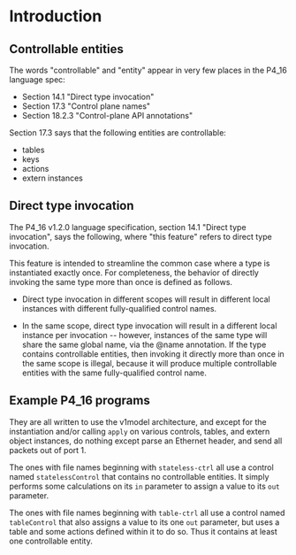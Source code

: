 # Introduction

## Controllable entities

The words "controllable" and "entity" appear in very few places in
the P4_16 language spec:

+ Section 14.1 "Direct type invocation"
+ Section 17.3 "Control plane names"
+ Section 18.2.3 "Control-plane API annotations"

Section 17.3 says that the following entities are controllable:

+ tables
+ keys
+ actions
+ extern instances


## Direct type invocation

The P4_16 v1.2.0 language specification, section 14.1 "Direct type
invocation", says the following, where "this feature" refers to direct
type invocation.

This feature is intended to streamline the common case where a type is
instantiated exactly once.  For completeness, the behavior of directly
invoking the same type more than once is defined as follows.

+ Direct type invocation in different scopes will result in different
  local instances with different fully-qualified control names.

+ In the same scope, direct type invocation will result in a different
  local instance per invocation -- however, instances of the same type
  will share the same global name, via the @name annotation.  If the
  type contains controllable entities, then invoking it directly more
  than once in the same scope is illegal, because it will produce
  multiple controllable entities with the same fully-qualified control
  name.


## Example P4_16 programs

They are all written to use the v1model architecture, and except for
the instantiation and/or calling `apply` on various controls, tables,
and extern object instances, do nothing except parse an Ethernet
header, and send all packets out of port 1.

The ones with file names beginning with `stateless-ctrl` all use a
control named `statelessControl` that contains no controllable
entities.  It simply performs some calculations on its `in` parameter
to assign a value to its `out` parameter.

The ones with file names beginning with `table-ctrl` all use a control
named `tableControl` that also assigns a value to its one `out`
parameter, but uses a table and some actions defined within it to do
so.  Thus it contains at least one controllable entity.
